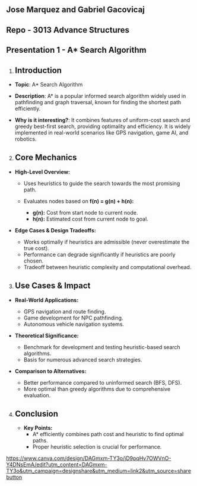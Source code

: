 ## Jose Marquez and Gabriel Gacovicaj
## Repo - 3013 Advance Structures

## Presentation 1 - A* Search Algorithm


1. ## Introduction

- **Topic**: A* Search Algorithm
  
- **Description**: A* is a popular informed search algorithm widely used in pathfinding and graph traversal, known for finding the shortest path efficiently.
  
- **Why is it interesting?**: It combines features of uniform-cost search and greedy best-first search, providing optimality and efficiency. It is widely implemented in real-world scenarios like GPS navigation, game AI, and robotics. 


2. ## Core Mechanics
   
- **High-Level Overview:**
    
    - Uses heuristics to guide the search towards the most promising path.
    - Evaluates nodes based on **f(n) = g(n) + h(n):**

        - **g(n):** Cost from start node to current node.
        - **h(n):** Estimated cost from current node to goal.
  

- **Edge Cases & Design Tradeoffs:**
    
    - Works optimally if heuristics are admissible (never overestimate the true cost).
    - Performance can degrade significantly if heuristics are poorly chosen. 
    - Tradeoff between heuristic complexity and computational overhead.


3. ## Use Cases & Impact 
   
- **Real-World Applications:**
  
    - GPS navigation and route finding.
    - Game development for NPC pathfinding.
    - Autonomous vehicle navigation systems. 

- **Theoretical Significance:**
  
    - Benchmark for development and testing heuristic-based search algorithms.
    - Basis for numerous advanced search strategies. 

- **Comparison to Alternatives:**
  
    - Better performance compared to uninformed search (BFS, DFS).
    - More optimal than greedy algorithms due to comprehensive evaluation.


4. ## Conclusion
   
    - **Key Points:**
        - A* efficiently combines path cost and heuristic to find optimal paths.
        - Proper heuristic selection is crucial for performance. 


https://www.canva.com/design/DAGmxm-TY3o/jD9pqHv7OWVnO-Y4DNsEmA/edit?utm_content=DAGmxm-TY3o&utm_campaign=designshare&utm_medium=link2&utm_source=sharebutton